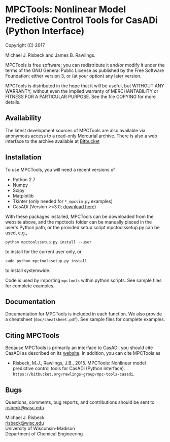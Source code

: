# MPCTools: Nonlinear Model Predictive Control Tools for CasADi (Python Interface) #

Copyright (C) 2017

Michael J. Risbeck and James B. Rawlings.

MPCTools is free software; you can redistribute it and/or modify
it under the terms of the GNU General Public License as published by the
Free Software Foundation; either version 3, or (at your option) any later
version.

MPCTools is distributed in the hope that it will be useful,
but WITHOUT ANY WARRANTY; without even the implied warranty of
MERCHANTABILITY or FITNESS FOR A PARTICULAR PURPOSE. See the file
COPYING for more details.

## Availability ##

The latest development sources of MPCTools are also available via
anonymous access to a read-only Mercurial archive. There is also a web
interface to the archive available at
[Bitbucket](https://bitbucket.org/rawlings-group/mpc-tools-casadi)

## Installation ##

To use MPCTools, you will need a recent versions of

* Python 2.7
* Numpy
* Scipy
* Matplotlib
* Tkinter (only needed for `*_mpcsim.py` examples)
* CasADi (Version >=3.0; [download here](http://files.casadi.org>))

With these packages installed, MPCTools can be downloaded from the
website above, and the mpctools folder can be manually placed in the user's
Python path, or the provided setup script mpctoolssetup.py can be used, e.g.,

    python mpctoolssetup.py install --user

to install for the current user only, or

    sudo python mpctoolssetup.py install

to install systemwide.

Code is used by importing `mpctools` within python scripts. See sample
files for  complete examples.

## Documentation ##

Documentation for MPCTools is included in each function. We also
provide a cheatsheet (`doc/cheatsheet.pdf`). See sample files for complete
examples.

## Citing MPCTools ##

Because MPCTools is primarily an interface to CasADi, you should cite CasADi as
described on its [website](https://github.com/casadi/casadi/wiki/Publications).
In addition, you can cite MPCTools as

- Risbeck, M.J., Rawlings, J.B., 2015. MPCTools: Nonlinear model predictive
  control tools for CasADi (Python interface).
  `https://bitbucket.org/rawlings-group/mpc-tools-casadi`.

## Bugs ##

Questions, comments, bug reports, and contributions should be sent to
risbeck@wisc.edu.

Michael J. Risbeck  
<risbeck@wisc.edu>  
University of Wisconsin-Madison  
Department of Chemical Engineering
